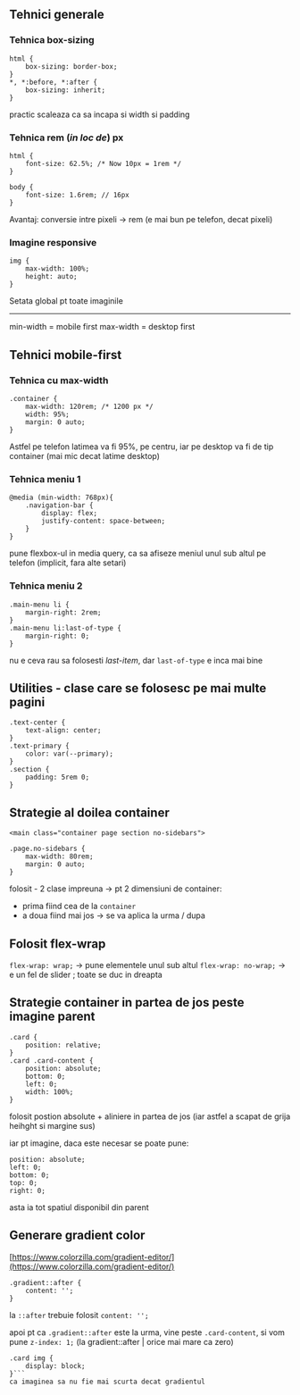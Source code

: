## Tehnici generale

### Tehnica box-sizing

```
html {
    box-sizing: border-box;
}
*, *:before, *:after {
    box-sizing: inherit;
}
```

practic scaleaza ca sa incapa si width si padding

### Tehnica rem (*in loc de*) px

```
html {
    font-size: 62.5%; /* Now 10px = 1rem */
}

body {
    font-size: 1.6rem; // 16px
}
```

Avantaj:
conversie intre pixeli -> rem (e mai bun pe telefon, decat pixeli)

### Imagine responsive

```
img {
    max-width: 100%;
    height: auto;
}
```

Setata global pt toate imaginile

<hr />

min-width = mobile first
max-width = desktop first

## Tehnici mobile-first

### Tehnica cu max-width

```
.container {
    max-width: 120rem; /* 1200 px */
    width: 95%;
    margin: 0 auto;
}
```

Astfel pe telefon latimea va fi 95%, pe centru, iar pe desktop va fi de tip container (mai mic decat latime desktop)

### Tehnica meniu 1

```
@media (min-width: 768px){
    .navigation-bar {
        display: flex;
        justify-content: space-between;
    }
}
```

pune flexbox-ul in media query, ca sa afiseze meniul unul sub altul pe telefon (implicit, fara alte setari)

### Tehnica meniu 2

```
.main-menu li {
    margin-right: 2rem;
}
.main-menu li:last-of-type {
    margin-right: 0;
}
```

nu e ceva rau sa folosesti *last-item*, dar `last-of-type` e inca mai bine

## Utilities - clase care se folosesc pe mai multe pagini

```
.text-center {
    text-align: center;
}
.text-primary {
    color: var(--primary);
}
.section {
    padding: 5rem 0;
}
```

## Strategie al doilea container

`<main class="container page section no-sidebars">`

```
.page.no-sidebars {
    max-width: 80rem;
    margin: 0 auto;
}
```

folosit - 2 clase impreuna -> pt 2 dimensiuni de container:
- prima fiind cea de la `container`
- a doua fiind mai jos -> se va aplica la urma / dupa

## Folosit flex-wrap

`flex-wrap: wrap;` -> pune elementele unul sub altul
`flex-wrap: no-wrap;` -> e un fel de slider ; toate se duc in dreapta

## Strategie container in partea de jos peste imagine parent

```
.card {
    position: relative;
}
.card .card-content {
    position: absolute;
    bottom: 0;
    left: 0;
    width: 100%;
}
```

folosit postion absolute + aliniere in partea de jos (iar astfel a scapat de grija heihght si margine sus)

iar pt imagine, daca este necesar se poate pune:

```
position: absolute;
left: 0;
bottom: 0;
top: 0;
right: 0;
```

asta ia tot spatiul disponibil din parent

## Generare gradient color

[https://www.colorzilla.com/gradient-editor/](https://www.colorzilla.com/gradient-editor/)

```
.gradient::after {
    content: '';
}
```

la `::after` trebuie folosit `content: '';`

apoi pt ca `.gradient::after` este la urma, vine peste `.card-content`, si vom pune `z-index: 1;` (la gradient::after | orice mai mare ca zero)

```
.card img {
    display: block;
}```
ca imaginea sa nu fie mai scurta decat gradientul


